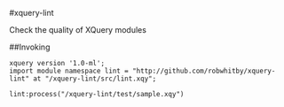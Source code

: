 #xquery-lint

Check the quality of XQuery modules

##Invoking
```xquery
xquery version '1.0-ml';
import module namespace lint = "http://github.com/robwhitby/xquery-lint" at "/xquery-lint/src/lint.xqy";

lint:process("/xquery-lint/test/sample.xqy")
```

